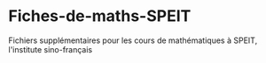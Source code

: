 # Fiches-de-maths-SPEIT
Fichiers supplémentaires pour les cours de mathématiques à SPEIT, l'institute sino-français
